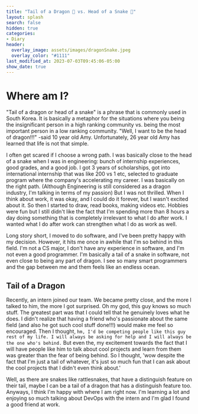 ```yaml
---
title: "Tail of a Dragon 🐉 vs. Head of a Snake 🐍"
layout: splash
search: false
hidden: true
categories:
- Diary
header:
  overlay_image: assets/images/dragonSnake.jpeg
  overlay_color: "#1111"
last_modified_at: 2023-07-03T09:45:06-05:00
show_date: true
---
```


# Where am I?

"Tail of a dragon or head of a snake" is a phrase that is commonly used in South Korea. It is basically a metaphor for the situations where you being the insignificant person in a high ranking community vs. being the most important person in a low ranking community. "Well, I want to be the head of dragon!!!" -said 10 year old Amy. Unfortunately, 26 year old Amy has learned that life is not that simple.

I often get scared if I choose a wrong path. I was basically close to the head of a snake when I was in engineering: bunch of internship experiences, good grades, and a good job. I got 3 years of scholarships, got into international internship that was like 200 vs 1 etc, selected to graduate program where the company's accelerating my career. I was basically on the right path. (Although Engineering is still considered as a dragon industry, I'm talking in terms of my passion) But I was not thrilled. When I think about work, it was okay, and I could do it forever, but I wasn't excited about it. So then I started to draw, read books, making videos etc. Hobbies were fun but I still didn't like the fact that I'm spending more than 8 hours a day doing something that is completely irrelevant to what I do after work. I wanted what I do after work can strengthen what I do as work as well. 

Long story short, I moved to do software, and I've been pretty happy with my decision. However, it hits me once in awhile that I'm so behind in this field. I'm not a CS major, I don't have any experience in software, and I'm not even a good programmer. I'm basically a tail of a snake in software, not even close to being any part of dragon. I see so many smart programmers and the gap between me and them feels like an endless ocean. 

## Tail of a Dragon

Recently, an intern joined our team. We became pretty close, and the more I talked to him, the more I got surprised. Oh my god, this guy knows so much stuff. The greatest part was that I could tell that he genuinely loves what he does. I didn't realize that having a friend who's passionate about the same field (and also he got such cool stuff done!!!) would make me feel so encouraged. Then I thought, `hm, I'd be competing people like this guy rest of my life. I will always be asking for help and I will always be the one who's behind.` But even the, my excitement towards the fact that I will have people like him to talk about cool projects and learn from them was greater than the fear of being behind. So I thought, 'wow despite the fact that I'm just a tail of whatever, it's just so much fun that I can ask about the cool projects that I didn't even think about.' 

Well, as there are snakes like rattlesnakes, that have a distinguish feature on their tail, maybe I can be a tail of a dragon that has a distinguish feature too. Anyways, I think I'm happy with where I am right now. I'm learning a lot and enjoying so much talking about DevOps with the intern and I'm glad I found a good friend at work.







